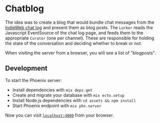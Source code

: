 # Chatblog

The idea was to create a blog that would bundle chat messages from the 
[IndieWeb chat log](https://chat.indieweb.org) and present them as
blog posts. The `Lurker` reads the Javascript EventSource of the chat log
page, and feeds them to the appropriate `Curator` (one per channel).
These are responsible for holding the state of the conversation and
deciding whether to break or not.

When visiting the server from a browser, you will see a list of "blogposts".

## Development

To start the Phoenix server:

  * Install dependencies with `mix deps.get`
  * Create and migrate your database with `mix ecto.setup`
  * Install Node.js dependencies with `cd assets && npm install`
  * Start Phoenix endpoint with `mix phx.server`

Now you can visit [`localhost:4000`](http://localhost:4000) from your browser.

